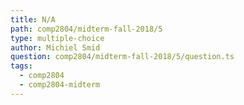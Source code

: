 ```yaml
---
title: N/A
path: comp2804/midterm-fall-2018/5
type: multiple-choice
author: Michiel Smid
question: comp2804/midterm-fall-2018/5/question.ts
tags:
  - comp2804
  - comp2804-midterm
---
```


